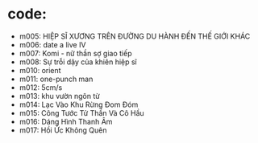 # code:
* m005: HIỆP SĨ XƯƠNG TRÊN ĐƯỜNG DU HÀNH ĐẾN THẾ GIỚI KHÁC
* m006: date a live IV
* m007: Komi - nữ thần sợ giao tiếp
* m008: Sự trỗi dậy của khiên hiệp sĩ
* m010: orient
* m011: one-punch man
* m012: 5cm/s
* m013: khu vườn ngôn từ
* m014: Lạc Vào Khu Rừng Đom Đóm
* m015: Công Tước Tử Thần Và Cô Hầu
* m016: Dáng Hình Thanh Âm
* m017: Hồi Ức Không Quên